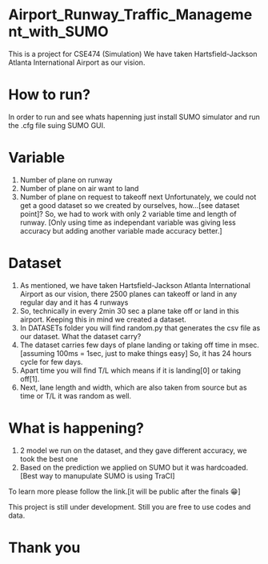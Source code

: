 # Airport_Runway_Traffic_Management_with_SUMO
This is a project for CSE474 (Simulation)
We have taken Hartsfield-Jackson Atlanta International Airport as our vision.

# How to run?
In order to run and see whats hapenning just install SUMO simulator and run the .cfg file suing SUMO GUI. 

# Variable
1. Number of plane on runway
2. Number of plane on air want to land
3. Number of plane on request to takeoff next
Unfortunately, we could not get a good dataset so we created by ourselves, how...[see dataset point]?
So, we had to work with only 2 variable time and length of runway. [Only using time as independant variable was giving less accuracy but adding another variable made accuracy better.]

# Dataset
1. As mentioned, we have taken Hartsfield-Jackson Atlanta International Airport as our vision, there 2500 planes can takeoff or land in any regular day and it has 4 runways
2. So, technically in every 2min 30 sec a plane take off or land in this airport. Keeping this in mind we created a dataset.
3. In DATASETs folder you will find random.py that generates the csv file as our dataset.
What the dataset carry?
4. The dataset carries few days of plane landing or taking off time in msec. [assuming 100ms = 1sec, just to make things easy] So, it has 24 hours cycle for few days.
5. Apart time you will find T/L which means if it is landing[0] or taking off[1].
6. Next, lane length and width, which are also taken from source but as time or T/L it was random as well.

# What is happening?
1. 2 model we run on the dataset, and they gave different accuracy, we took the best one
2. Based on the prediction we applied on SUMO but it was hardcoaded. [Best way to manupulate SUMO is using TraCI]

To learn more please follow the link.[it will be public after the finals 😁]

This project is still under development. Still you are free to use codes and data.

# Thank you
